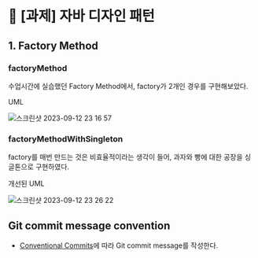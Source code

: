 # 🚀 [과제] 자바 디자인 패턴

## 1. Factory Method

### factoryMethod

수업시간에 실습했던 Factory Method에서, factory가 2개인 경우를 구현해보았다.

UML

![스크린샷 2023-09-12 23 16 57](https://github.com/kkkwp/PDA-JavaPattern/assets/67499154/290fa934-0008-4172-b588-fcab4fd82a83)

### factoryMethodWithSingleton

factory를 매번 만드는 것은 비효율적이라는 생각이 들어, 과자와 빵에 대한 공장을 싱글톤으로 구현하였다.

개선된 UML

![스크린샷 2023-09-12 23 26 22](https://github.com/kkkwp/PDA-JavaPattern/assets/67499154/bd94a05e-22cc-4069-9cb2-bdc80abcc61d)

## Git commit message convention

- [Conventional Commits](https://www.conventionalcommits.org/en/v1.0.0/)에 따라 Git commit message를 작성한다.